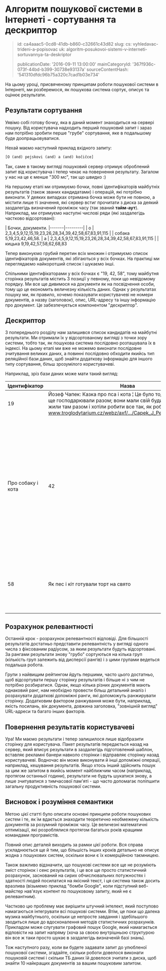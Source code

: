 Алгоритм пошукової системи в Інтернеті - сортування та дескриптор
=================================================================

> id: ca4aaac5-0cd8-41db-b860-c32661c43d82
> slug:
> 	cs: vyhledavac-trideni-a-popisovac
> 	uk: algoritm-posukovoi-sistemi-v-interneti-sortuvannya-ta-deskriptor
> 
> publicationDate: '2016-09-11 13:00:00'
> mainCategoryId: '367f936c-073f-44bd-b399-30738e93137a'
> sourceContentHash: '541310dfdc96b75a320c7cad1b03e734'

На цьому уроці, присвяченому принципам роботи пошукової системи в Інтернеті, ми розберемося, як пошукова система сортує, описує та оцінює результати.

Результати сортування
----------------

Уявімо собі готову бочку, яка в даний момент знаходиться на сервері пошуку. Від користувача надходить перший пошуковий запит і зараз нам потрібно зробити перше "грубе" сортування, яке в подальшому буде доопрацьовуватися.

Нехай маємо наступний приклад вхідного запиту:

```txt
[O (and) pejskovi (and) a (and) kočičce]
```

Так, саме в такому вигляді пошуковий сервер отримує оброблений запит від користувача і тепер чекає на повернення результату. Загалом у нас на це є менше "300 мс", так що швидко :)

На першому етапі ми отримуємо бочки, повні ідентифікаторів майбутніх результатів (також званих кандидатами) і операцій, які потрібно виконати. У деяких випадках отримана бочка може бути не повною, а містити лише ті значення, які сервер встиг прочитати з диска за деякий заздалегідь визначений проміжок часу (так званий **тайм-аут**). Наприклад, ми отримуємо наступні числові ряди (які заздалегідь частково відсортовані):

| Бочки, документи.
|-------|---------|
| o | 2,3,4,5,9,12,15,19,23,26,28,34,39,42,58,67,83,91,115 |
| собака 5,19,23,42,46,58.
| a | 2,3,4,5,9,12,15,19,23,26,28,34,39,42,58,67,83,91,115 |
| кицька 9,19,42,57,58,62,68,83

Тепер виконуємо грубий перетин всіх множин і отримуємо список ідентифікаторів документів, які збігаються у всіх бочках. На практиці ми переглядаємо найкоротший список і шукаємо інші.

Спільними ідентифікаторами у всіх бочках є "19, 42, 58", тому майбутня сторінка результатів містить 3 позиції у певному, поки що невідомому порядку. Ми все ще дивимося на документи як на посвідчення особи, тому що це економить величезну кількість даних. Однак у результатах пошуку ми, як правило, хочемо показувати користувачеві не номери документів, а назву (заголовок), опис, URL-адресу та іншу інформацію про документ. Це забезпечується компонентом "дескриптор".

Дескриптор
---------

З попереднього розділу нам залишився список кандидатів на майбутні результати. Ми отримали їх у відсортованому вигляді з точки зору системи, тобто так, як пошукова система послідовно розташувала їх в індексі. На цьому етапі ми вже не можемо виконати послідовне зчитування великих даних, а повинні послідовно обходити якийсь тип реляційної бази даних, щоб знайти додаткову інформацію для іншого типу сортування, більш зрозумілого користувачеві.

Наприклад, зріз бази даних може мати такий вигляд:


| Ідентифікатор | Назва | Етикетка | URL | Ранг
|----|---------|---------|-----|------|
| 19 | Йозеф Чапек: Казка про пса і кота ¦ Це було тоді, коли пес і кіт ще господарювали разом; вони мали свій будиночок біля лісу, жили там разом і хотіли робити все так, як роблять великі люди ¦ www.troglodytarium.cz/webz/axf/.../Capek_J_Pejsek_a_kocicka.htm | 72
Про собаку і кота | 42 | Розповідь про собаку і кота | "Добре, - сказав собака, а кіт взяв мило і горщик з водою, і став на коліна на підлогу, і взяв собаку за щітку, і вимив собакою всю підлогу". Підлога була вся мокра | www.capek.narod.ru/povidani.htm | 86 |
| 58 | Як пес і кіт готували торт на свято| Завтра було свято у песика і день народження у кота. Діти знали про це і захотіли зробити собаці та коту сюрприз на день народження. Вони думали, що можна зробити для собаки і ¦ a.da.mek.sweb.cz/capek.j/dort.htm ¦ 34 ¦ ¦ ¦ ¦ ¦ ¦ ¦ ¦ ¦ ¦ ¦ ¦ ¦зробити для нього.

Розрахунок релевантності
-----------------

Останній крок - розрахунок релевантності відповіді. Для більшості результатів достатньо представити релевантність у вигляді одного числа з фіксованим радіусом, за яким результати будуть відсортовані. За рангами результати знову "грубо" сортуються на кілька груп (кількість груп залежить від дисперсії рангів) і з цими групами ведеться подальша робота.

Групи з найвищим рейтингом йдуть першими, часто цього достатньо, щоб відсортувати першу сторінку результатів і більше ні з чим не потрібно розбиратися. Однак, якщо кілька різних документів мають однаковий ранг, нам необхідно провести більш детальний аналіз і розрахувати додаткові допоміжні ранги, які допоможуть ранжирувати сторінку. Додатковим фактором ранжування може бути, наприклад, якість посилань, вік документа, довжина заголовка, "зовнішній вигляд" URL-адреси та багато інших факторів.

Повернення результатів користувачеві
---------------------------

Ура! Ми маємо результати і тепер залишилося лише відобразити сторінку для користувача. Пакет результатів передається назад на сервер, який вписує результати в заздалегідь підготовлений шаблон, вставляє рекламні банери навколо сторінки і відправляє сторінку назад користувачеві. Водночас він може виконувати й інші допоміжні операції, наприклад, кешування результатів. Якщо хтось інший здійснить пошук за цим же запитом в якийсь момент найближчим часом (наприклад, протягом останньої години), результати не будуть шукатися знову, а лише зчитуватися з тимчасової пам'яті - що часто допомагає поліпшити загальну продуктивність пошукової системи.

Висновок і розуміння семантики
---------------------------

Метою цієї статті було описати основні принципи роботи пошукових систем і те, як їм вдається знаходити теоретично необмежену кількість документів за розумний проміжок часу. Це величезні математичні оптимізації, які розроблялися протягом багатьох років кращими командами програмістів.

Повний опис деталей виходить за рамки цієї роботи. Вся справа ускладнюється ще й тим, що більшість інших кроків детально не описує жодна з пошукових систем, оскільки вони є їх комерційною таємницею.

Також важливо відзначити, що пошукові системи все ще не розуміють зміст сторінок і сенс результатів, і це все ще просто статистичний розрахунок, заснований на сирих обчислювальних потужностях і здатності людей посилатися на якісний текст, і ця система також досить вразлива (візьмемо приклад "бомби Google", коли підступний веб-майстер нав'язує контент по пошуковому запиту, який не є релевантним).

Частково цю проблему має вирішити штучний інтелект, який поступово намагаються інтегрувати всі пошукові системи. Втім, це поки що далека музика майбутнього, оскільки це непросте завдання і здебільшого зводиться лише до вдосконалення методів статистичних розрахунків. Прикладом може слугувати графовий пошук Google, який намагається відповісти на запит напряму (хоча за своєю внутрішньою структурою він все ж таки просто шукає в заздалегідь визначеній базі знань).

Тож наступного разу, коли ви будете задавати запит до улюбленої пошукової системи, згадайте, скільки роботи довелося виконати пошуковій системі і скільки ТБ даних їй довелося зчитати з диска, щоб знайти 10 найкращих документів за вашим пошуковим запитом.
